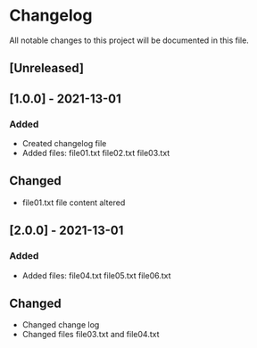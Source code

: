 # Changelog
All notable changes to this project will be documented in this file.

## [Unreleased]

## [1.0.0] - 2021-13-01
### Added
 - Created changelog file
 - Added files:
	file01.txt
	file02.txt
	file03.txt

## Changed
 - file01.txt file content altered


## [2.0.0] - 2021-13-01
### Added
 - Added files:
	file04.txt
	file05.txt
	file06.txt

## Changed
 - Changed change log
 - Changed files file03.txt and file04.txt
